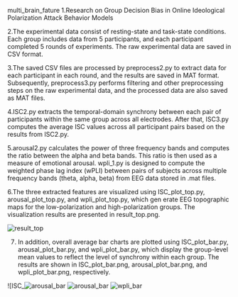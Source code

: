 multi_brain_fature
1.Research on Group Decision Bias in Online Ideological Polarization Attack Behavior Models

2.The experimental data consist of resting-state and task-state conditions. Each group includes data from 5 participants, and each participant completed 5 rounds of experiments. The raw experimental data are saved in CSV format.

3.The saved CSV files are processed by preprocess2.py to extract data for each participant in each round, and the results are saved in MAT format. Subsequently, preprocess3.py performs filtering and other preprocessing steps on the raw experimental data, and the processed data are also saved as MAT files.

4.ISC2.py extracts the temporal-domain synchrony between each pair of participants within the same group across all electrodes. After that, ISC3.py computes the average ISC values across all participant pairs based on the results from ISC2.py.


5.arousal2.py calculates the power of three frequency bands and computes the ratio between the alpha and beta bands. This ratio is then used as a measure of emotional arousal.
wpli_1.py is designed to compute the weighted phase lag index (wPLI) between pairs of subjects across multiple frequency bands (theta, alpha, beta) from EEG data stored in .mat files. 

6.The three extracted features are visualized using ISC_plot_top.py, arousal_plot_top.py, and wpli_plot_top.py, which gen
erate EEG topographic maps for the low-polarization and high-polarization groups. The visualization results are presented in result_top.png.

![result_top](https://github.com/user-attachments/assets/3593f7d0-3f55-4464-9807-777303757980)

7. In addition, overall average bar charts are plotted using ISC_plot_bar.py, arousal_plot_bar.py, and wpli_plot_bar.py, which display the group-level mean values to reflect the level of synchrony within each group. The results are shown in ISC_plot_bar.png, arousal_plot_bar.png, and wpli_plot_bar.png, respectively.

![ISC_![arousal_bar](https://github.com/user-attachments/assets/01d88887-6c81-4282-9019-6698c0206cf9)
![arousal_bar](https://github.com/user-attachments/assets/cba36bb2-bb5a-4f9a-b5c9-c6039c269ef5)
![wpli_bar](https://github.com/user-attachments/assets/ea82d1b6-63e3-4a1f-bcc3-d3bfd89d2750)



